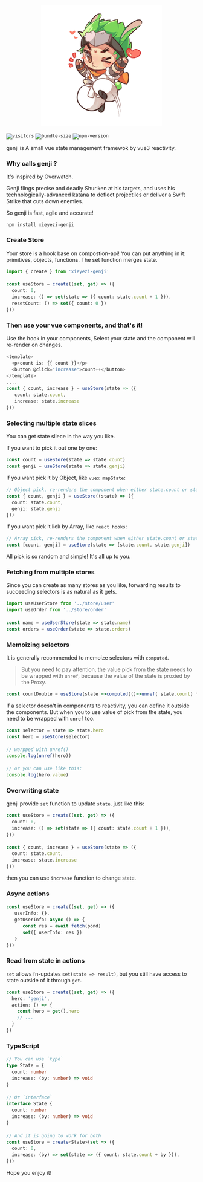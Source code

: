 
<p align="center">
  <img width="320" height="320" src="genji.png" />
</p>


<code>![visitors](https://visitor-badge.glitch.me/badge?page_id=xieyezi.genji)</code>
<code>![bundle-size](https://img.shields.io/badge/bundle--size-2k-blue)</code>
<code>![npm-version](https://img.shields.io/badge/npm-v1.0.0-blue)</code>


genji is A small vue state management framewok by vue3 reactivity.

### Why calls genji ?
It's inspired by Overwatch.

Genji flings precise and deadly Shuriken at his targets, and uses his technologically-advanced katana to deflect projectiles or deliver a Swift Strike that cuts down enemies.

So genji is fast, agile and accurate!



```
npm install xieyezi-genji
```

### Create Store

Your store is a hook base on compostion-api! You can put anything in it: primitives, objects, functions. The set function merges state.

```ts
import { create } from 'xieyezi-genji'

const useStore = create((set, get) => ({
  count: 0,
  increase: () => set(state => ({ count: state.count + 1 })),
  resetCount: () => set({ count: 0 })
}))
```
### Then use your vue components, and that's it!


Use the hook in your components, Select your state and the component will re-render on changes.

```ts
<template>
  <p>count is: {{ count }}</p>
  <button @click="increase">count++</button>
</template>
....
const { count, increase } = useStore(state => ({
   count: state.count,
   increase: state.increase
}))
```

### Selecting multiple state slices

You can get state sliece in the way you like. 


If you want to pick it out one by one:

```ts
const count = useStore(state => state.count)
const genji = useStore(state => state.genji)
```

If you want pick it by Object, like `vuex mapState`:

```ts
// Object pick, re-renders the component when either state.count or state.genji change
const { count, genji } = useStore((state) => ({
  count: state.count,
  genji: state.genji
}))
```

If you want pick it lick by Array,  like `react hooks`:

```ts
// Array pick, re-renders the component when either state.count or state.genji change
const [count, genji] = useStore(state => [state.count, state.genji])
```

All pick is so random and simple! It's all up to you.

### Fetching from multiple stores

Since you can create as many stores as you like, forwarding results to succeeding selectors is as natural as it gets.

```ts
import useUserStore from '../store/user'
import useOrder from '../store/order'

const name = useUserStore(state => state.name)
const orders = useOrder(state => state.orders)

```

### Memoizing selectors
It is generally recommended to memoize selectors with `computed`. 
> But you need to pay attention, the value pick from the state needs to be wrapped with `unref`, because the value of the state is proxied by the Proxy.


```ts
const countDouble = useStore(state =>computed(()=>unref( state.count) * 2))
```

If a selector doesn't in components to reactivity, you can define it outside the components. But when you to use value of pick from the state, you need to be wrapped with `unref` too.

```ts
const selector = state => state.hero
const hero = useStore(selector)

// warpped with unref()
console.log(unref(hero))

// or you can use like this:
console.log(hero.value)

```

### Overwriting state

genji provide `set` function to update  `state`. just like this:

```ts
const useStore = create((set, get) => ({
  count: 0,
  increase: () => set(state => ({ count: state.count + 1 })),
}))

const { count, increase } = useStore(state => ({
  count: state.count,
  increase: state.increase
}))
```
then you can use `increase` function  to change state.

### Async actions

```ts
const useStore = create((set, get) => ({
   userInfo: {},
   getUserInfo: async () => {
      const res = await fetch(pond)
      set({ userInfo: res })
   }
}))
```
### Read from state in actions

`set` allows fn-updates `set(state => result)`, but you still have access to state outside of it through `get`.

```ts
const useStore = create((set, get) => ({
  hero: 'genji',
  action: () => {
    const hero = get().hero
    // ...
  }
})
```

### TypeScript

```ts
// You can use `type`
type State = {
  count: number
  increase: (by: number) => void
}

// Or `interface`
interface State {
  count: number
  increase: (by: number) => void
}

// And it is going to work for both
const useStore = create<State>(set => ({
  count: 0,
  increase: (by) => set(state => ({ count: state.count + by })),
}))
```

Hope you enjoy it!
